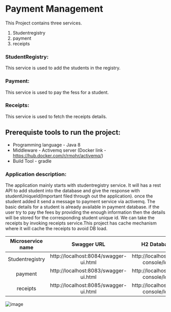 # Payment Management
This Project contains three services.
1) Studentregistry
2) payment
3) receipts

### StudentRegistry:
This service is used to add the students in the registry.

### Payment:
This service is used to pay the fess for a student.

### Receipts:
This service is used to fetch the receipts details.

## Prerequiste tools to run the project:
* Programming language -  Java 8
* Middleware -  Activemq server (Docker link - https://hub.docker.com/r/rmohr/activemq/)
* Build Tool -  gradle

### Application description:
The application mainly starts with studentregistry service. It will has a rest API to add student into the database and give the response with studentUniqueId(Important filed through out the application). once the student added it send a message to payment service via activemq. The basic details for a student is already available in payment database. if the user try to pay the fees by providing the enough information then the details will be stored for the corresponding student unique id. We can take the receipts by invoking receipts service.This project has cache mechanism where it will cache the receipts to avoid DB load. 



| Microservice name     | Swagger URL      | H2 Database URL  |
| :---:          |   :---:          | :---:  |
| Studentregistry        |  http://localhost:8084/swagger-ui.html        |  http://localhost:8084/h2-console/login.jsp  |
| payment         | http://localhost:8083/swagger-ui.html         | http://localhost:8083/h2-console/login.jsp   |
| receipts         | http://localhost:8085/swagger-ui.html         | http://localhost:8085/h2-console/login.jsp   |



![image](https://user-images.githubusercontent.com/18610774/175254228-cf56147c-65e6-40e9-b63c-d9cffb928811.png)

